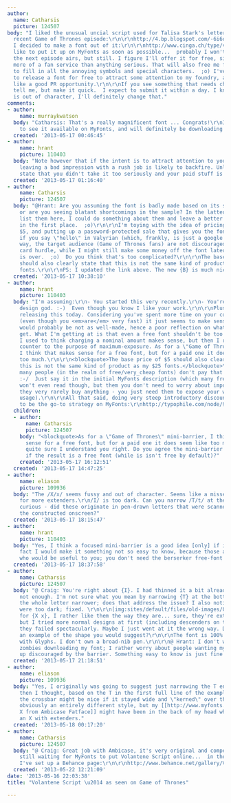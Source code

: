 ```yaml
---
author:
  name: Catharsis
  picture: 124507
body: "I liked the unusual uncial script used for Talisa Stark's letter in the most
  recent Game of Thrones episode:\r\n\r\nhttp://4.bp.blogspot.com/-6i6oGTFzUVE/UZBFQbkhKPI/AAAAAAAADG4/mjdGcb5qE2Q/s1600/From+the+Set+-+Talisa%27s+Letter.jpg\r\n\r\nSo
  I decided to make a font out of it:\r\n\r\nhttp://www.cinga.ch/type/volantene.png\r\n\r\nI'd
  like to put it up on MyFonts as soon as possible...  probably I won't make it until
  the next episode airs, but still. I figure I'll offer it for free, since it's really
  more of a fan service than anything serious. That will also free me from the obligation
  to fill in all the annoying symbols and special characters.  ;o) I've always wanted
  to release a font for free to attract some attention to my foundry, and this seems
  like a good PR opportunity.\r\n\r\nIf you see something that needs changing, do
  tell me, but make it quick.  I expect to submit it within a day. I know the {B}
  is out of character, I'll definitely change that."
comments:
- author:
    name: murraykwatson
  body: "Catharsis: That's a really magnificent font ... Congrats!\r\nI can't wait
    to see it available on MyFonts, and will definitely be downloading it! Great work!"
  created: '2013-05-17 00:46:45'
- author:
    name: hrant
    picture: 110403
  body: "Note however that if the intent is to attract attention to your foundry,
    leaving a bad impression with a rush job is likely to backfire. Unless you clearly
    state that you didn't take it too seriously and your paid stuff is better-made.\r\n\r\nhhp\r\n"
  created: '2013-05-17 01:16:40'
- author:
    name: Catharsis
    picture: 124507
  body: "@Hrant: Are you assuming the font is badly made based on its short timescale,
    or are you seeing blatant shortcomings in the sample? In the latter case, if you'd
    list them here, I could do something about them and leave a better impression
    in the first place.  ;o)\r\n\r\nI'm toying with the idea of pricing the font at
    $5, and putting up a password-protected sale that gives you the font for free
    if you say \"hello\" in Valyrian (which, frankly, is just a google away). That
    way, the target audience (Game of Thrones fans) are not discouraged by a credit
    card hurdle, while I might still make some money off the font later when the sale
    is over.  ;o)  Do you think that's too complicated?\r\n\r\nThe base price of $5
    should also clearly state that this is not the same kind of product as my $25
    fonts.\r\n\r\nPS: I updated the link above. The new {B} is much nicer."
  created: '2013-05-17 10:38:10'
- author:
    name: hrant
    picture: 110403
  body: "I'm assuming:\r\n- You started this very recently.\r\n- You're not a type
    design god. :-)  Even though you know I like your work.\r\n\r\nPlus you plan on
    releasing this today. Considering you've spent more time on your commercial releases
    (even though you <em>are</em> very fast) it just seems to make sense that this
    would probably be not as well-made, hence a poor reflection on what paying customers
    get. What I'm getting at is that even a free font shouldn't be too rushed.\r\n\r\nFree-versus-minimal_price:
    I used to think charging a nominal amount makes sense, but then I realized it's
    counter to the purpose of maximum-exposure. As for a \"Game of Thrones\" mini-barrier,
    I think that makes sense for a free font, but for a paid one it does seem like
    too much.\r\n\r\n<blockquote>The base price of $5 should also clearly state that
    this is not the same kind of product as my $25 fonts.</blockquote>\r\n\r\nI think
    many people (in the realm of free/very_cheap fonts) don't pay that kind of attention.
    :-/  Just say it in the initial MyFonts description (which many free-font people
    won't even read though, but them you don't need to worry about impressing, since
    they very rarely buy anything - you just need them to expose your work through
    usage).\r\n\r\nAll that said, doing very steep introductory discounts does seem
    to be the go-to strategy on MyFonts:\r\nhttp://typophile.com/node/99369\r\n\r\nhhp\r\n"
  children:
  - author:
      name: Catharsis
      picture: 124507
    body: "<blockquote>As for a \"Game of Thrones\" mini-barrier, I think that makes
      sense for a free font, but for a paid one it does seem like too much.</blockquote>\r\nNot
      quite sure I understand you right. Do you agree the mini-barrier is appropriate
      if the result is a free font (while is isn't free by default)?"
    created: '2013-05-17 16:12:51'
  created: '2013-05-17 14:47:25'
- author:
    name: eliason
    picture: 109936
  body: "The /X/x/ seems fussy and out of character. Seems like a missed opportunity
    for more extenders.\r\n/I/ is too dark. Can you narrow /T/t/ at the bottom?\r\n\r\nI'm
    curious - did these originate in pen-drawn letters that were scanned, or were
    the constructed onscreen?"
  created: '2013-05-17 18:15:47'
- author:
    name: hrant
    picture: 110403
  body: "Yes, I think a focused mini-barrier is a good idea [only] if it's free. In
    fact I would make it something not so easy to know, because those are the people
    who would be useful to you; you don't need the berserker free-font zombies.\r\n\r\nhhp\r\n"
  created: '2013-05-17 18:37:58'
- author:
    name: Catharsis
    picture: 124507
  body: "@ Craig: You're right about {I}. I had thinned it a bit already, but clearly
    not enough. I'm not sure what you mean by narrowing {T} at the bottom, but I made
    the whole letter narrower; does that address the issue? I also noticed {A N M}
    were too dark; fixed. \r\n\r\n[img:sites/default/files/old-images/OITNAO_6650.png]\r\n\r\nAs
    for {X x}, I rather like them the way they are... sure, they're extra-special,
    but I tried more normal designs at first (including descenders on the lc), and
    they failed spectacularly. Maybe I just went at it the wrong way. Do you have
    an example of the shape you would suggest?\r\n\r\nThe font is 100% drawn on screen
    with Glyphs. I don't own a broad-nib pen.\r\n\r\n@ Hrant: I don't worry about
    zombies downloading my font; I rather worry about people wanting my font and ending
    up discouraged by the barrier. Something easy to know is just fine then."
  created: '2013-05-17 21:18:51'
- author:
    name: eliason
    picture: 109936
  body: "Yes, I originally was going to suggest just narrowing the T entirely, but
    then I thought, based on the T in the first full line of the example photo, that
    the crossbar might be nice if it stayed wide and \"kerned\" over the ensuing letter.\r\nIt's
    obviously an entirely different style, but my [[http://www.myfonts.com/fonts/teeline/ambicase-fatface/regular/glyphs/506647/314|swash
    X from Ambicase Fatface]] might have been in the back of my head when suggesting
    an X with extenders."
  created: '2013-05-18 00:17:20'
- author:
    name: Catharsis
    picture: 124507
  body: "@ Craig: Great job with Ambicase, it's very original and compelling.\r\n\r\nI'm
    still waiting for MyFonts to put Volantene Script online...  in the meantime,
    I've set up a Behance page:\r\n\r\nhttp://www.behance.net/gallery/Volantene-Script/8787071"
  created: '2013-05-22 12:21:09'
date: '2013-05-16 22:03:38'
title: "Volantene Script \u2014 as seen on Game of Thrones"

---
```

